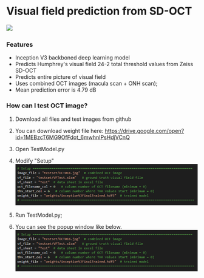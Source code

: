 # Visual field prediction from SD-OCT
![](https://github.com/climyth/VFbySD-OCT/blob/master/example/FigExamples.jpg?raw=true)

### Features
- Inception V3 backboned deep learning model
- Predicts Humphrey's visual field 24-2 total threshold values from Zeiss SD-OCT
- Predicts entire picture of visual field
- Uses combined OCT images (macula scan + ONH scan);
- Mean prediction error is 4.79 dB

### How can I test OCT image?
1. Download all files and test images from github
2. You can download weight file here: https://drive.google.com/open?id=1MEBzcT6MG9OfFdot_6mwhnIPsHdjVCnQ
3. Open TestModel.py
4. Modify "Setup"
![](https://github.com/climyth/VFbySD-OCT/blob/master/example/TestModelSetup.PNG?raw=true)

5. Run TestModel.py;
6. You can see the popup window like below.
![](https://github.com/climyth/VFbySD-OCT/blob/master/example/TestModelSetup.PNG?raw=true)
